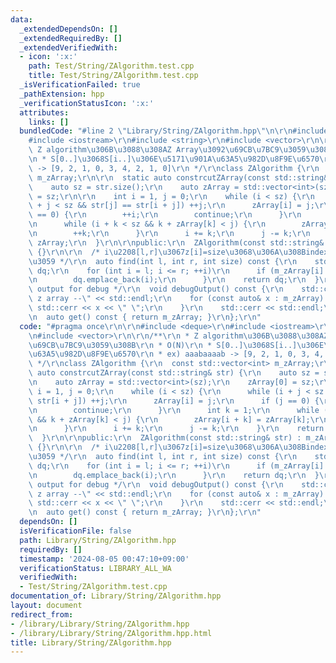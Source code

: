 ```yaml
---
data:
  _extendedDependsOn: []
  _extendedRequiredBy: []
  _extendedVerifiedWith:
  - icon: ':x:'
    path: Test/String/ZAlgorithm.test.cpp
    title: Test/String/ZAlgorithm.test.cpp
  _isVerificationFailed: true
  _pathExtension: hpp
  _verificationStatusIcon: ':x:'
  attributes:
    links: []
  bundledCode: "#line 2 \"Library/String/ZAlgorithm.hpp\"\n\r\n#include <deque>\r\n\
    #include <iostream>\r\n#include <string>\r\n#include <vector>\r\n\r\n/**\r\n *\
    \ Z algorithm\u306B\u3088\u308AZ Array\u3092\u69CB\u7BC9\u3059\u308B\r\n * O(N)\r\
    \n * S[0..]\u3068S[i..]\u306E\u5171\u901A\u63A5\u982D\u8F9E\u6570\r\n * ex) aaabaaaab\
    \ -> [9, 2, 1, 0, 3, 4, 2, 1, 0]\r\n */\r\nclass ZAlgorithm {\r\n  const std::vector<int>\
    \ m_zArray;\r\n\r\n  static auto constrcutZArray(const std::string& str) {\r\n\
    \    auto sz = str.size();\r\n    auto zArray = std::vector<int>(sz);\r\n    zArray[0]\
    \ = sz;\r\n\r\n    int i = 1, j = 0;\r\n    while (i < sz) {\r\n      while (i\
    \ + j < sz && str[j] == str[i + j]) ++j;\r\n      zArray[i] = j;\r\n      if (j\
    \ == 0) {\r\n        ++i;\r\n        continue;\r\n      }\r\n      int k = 1;\r\
    \n      while (i + k < sz && k + zArray[k] < j) {\r\n        zArray[i + k] = zArray[k];\r\
    \n        ++k;\r\n      }\r\n      i += k;\r\n      j -= k;\r\n    }\r\n    return\
    \ zArray;\r\n  }\r\n\r\npublic:\r\n  ZAlgorithm(const std::string& str) : m_zArray(constrcutZArray(str))\
    \ {}\r\n\r\n  /* i\u2208[l,r]\u3067z[i]=size\u3068\u306A\u308Bindex\u3092\u8FD4\
    \u3059 */\r\n  auto find(int l, int r, int size) const {\r\n    std::deque<int>\
    \ dq;\r\n    for (int i = l; i <= r; ++i)\r\n      if (m_zArray[i] == size) {\r\
    \n        dq.emplace_back(i);\r\n      }\r\n    return dq;\r\n  }\r\n\r\n  /*\
    \ output for debug */\r\n  void debugOutput() const {\r\n    std::cerr << \"--\
    \ z array --\" << std::endl;\r\n    for (const auto& x : m_zArray) {\r\n     \
    \ std::cerr << x << \" \";\r\n    }\r\n    std::cerr << std::endl;\r\n  }\r\n\r\
    \n  auto get() const { return m_zArray; }\r\n};\r\n"
  code: "#pragma once\r\n\r\n#include <deque>\r\n#include <iostream>\r\n#include <string>\r\
    \n#include <vector>\r\n\r\n/**\r\n * Z algorithm\u306B\u3088\u308AZ Array\u3092\
    \u69CB\u7BC9\u3059\u308B\r\n * O(N)\r\n * S[0..]\u3068S[i..]\u306E\u5171\u901A\
    \u63A5\u982D\u8F9E\u6570\r\n * ex) aaabaaaab -> [9, 2, 1, 0, 3, 4, 2, 1, 0]\r\n\
    \ */\r\nclass ZAlgorithm {\r\n  const std::vector<int> m_zArray;\r\n\r\n  static\
    \ auto constrcutZArray(const std::string& str) {\r\n    auto sz = str.size();\r\
    \n    auto zArray = std::vector<int>(sz);\r\n    zArray[0] = sz;\r\n\r\n    int\
    \ i = 1, j = 0;\r\n    while (i < sz) {\r\n      while (i + j < sz && str[j] ==\
    \ str[i + j]) ++j;\r\n      zArray[i] = j;\r\n      if (j == 0) {\r\n        ++i;\r\
    \n        continue;\r\n      }\r\n      int k = 1;\r\n      while (i + k < sz\
    \ && k + zArray[k] < j) {\r\n        zArray[i + k] = zArray[k];\r\n        ++k;\r\
    \n      }\r\n      i += k;\r\n      j -= k;\r\n    }\r\n    return zArray;\r\n\
    \  }\r\n\r\npublic:\r\n  ZAlgorithm(const std::string& str) : m_zArray(constrcutZArray(str))\
    \ {}\r\n\r\n  /* i\u2208[l,r]\u3067z[i]=size\u3068\u306A\u308Bindex\u3092\u8FD4\
    \u3059 */\r\n  auto find(int l, int r, int size) const {\r\n    std::deque<int>\
    \ dq;\r\n    for (int i = l; i <= r; ++i)\r\n      if (m_zArray[i] == size) {\r\
    \n        dq.emplace_back(i);\r\n      }\r\n    return dq;\r\n  }\r\n\r\n  /*\
    \ output for debug */\r\n  void debugOutput() const {\r\n    std::cerr << \"--\
    \ z array --\" << std::endl;\r\n    for (const auto& x : m_zArray) {\r\n     \
    \ std::cerr << x << \" \";\r\n    }\r\n    std::cerr << std::endl;\r\n  }\r\n\r\
    \n  auto get() const { return m_zArray; }\r\n};\r\n"
  dependsOn: []
  isVerificationFile: false
  path: Library/String/ZAlgorithm.hpp
  requiredBy: []
  timestamp: '2024-08-05 00:47:10+09:00'
  verificationStatus: LIBRARY_ALL_WA
  verifiedWith:
  - Test/String/ZAlgorithm.test.cpp
documentation_of: Library/String/ZAlgorithm.hpp
layout: document
redirect_from:
- /library/Library/String/ZAlgorithm.hpp
- /library/Library/String/ZAlgorithm.hpp.html
title: Library/String/ZAlgorithm.hpp
---
```

